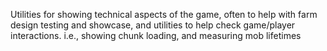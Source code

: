 Utilities for showing technical aspects of the game, often to help with farm design testing and showcase, and utilities to help check game/player interactions.
i.e., showing chunk loading, and measuring mob lifetimes
